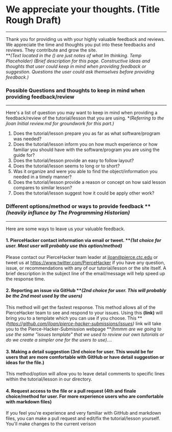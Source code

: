 # We appreciate your thoughts. **(Title Rough Draft)**
---
Thank you for providing us with your highly valuable feedback and reviews.  We appreciate the time and thoughts you put into these feedbacks and reviews.  They contribute and grow the site.  
***(Text located in the () are just notes of what Im thinking. Temp Placeholder)
(Brief description for this page. Constructive Ideas and thoughts that user could keep in mind when providing feedback or suggestion.  Questions the user could ask themselves before providing feedback.)*

### Possible Questions and thoughts to keep in mind when providing feedback/review 
---
Here's a list of question you may want to keep in mind when providing a feedback/review of the tutorial/lesson that you are using. **(Referring to the jloan Initial review.md for groundwork for this part.)*

1.  Does the tutorial/lesson prepare you as far as what software/program was needed?
2.  Does the tutorial/lesson inform you on how much experience or how familiar you should have with the software/program you are using the guide for?
3.  Does the tutorial/lesson provide an easy to follow layout?
4.  Does the tutorial/lesson seems to long or to short?
5.  Was it organize and were you able to find the object/information you needed in a timely manner?
6.  Does the tutorial/lesson provide a reason or concept on how said lesson compares to similar lesson?
7.  Does the tutorial/lesson suggest how it could be apply other work?

### Different options/method or ways to provide feedback ***(heavily influnce by The Programming Historian)*
---
Here are some ways to leave us your valuable feedback. 

#### 1.	PierceHacker contact information via email or tweet. ***(1st choice for user.  Most user will probably use this option/method)*
Please contact our PierceHacker team leader at jloan@pierce.ctc.edu or tweet us at https://www.twitter.com/PierceHacker if you have any question, issue, or recommendations with any of our tutorial/lesson or the site itself.  A brief description in the subject line of the email/message will help speed up the response time.
#### 2.	Reporting an issue via GitHub ***(2nd choice for user.  This will probably be the 2nd most used by the users)*
This method will get the fastest response.  This method allows all of the PierceHacker team to see and respond to your issues.  Using this **(link)** will bring you to a template which you can use if you choose.  This ***(https://github.com/jloan/pierce-hacker-submissions/issues)* link will take you to the Pierce-Hacker-Submission webpage ***(hmmm are we going to use the same "issues template" that we used to review our own tutorials or do we create a simpler one for the users to use)*....
#### 3.	Making a detail suggestion **(3rd choice for user.  This would be for users that are more comfortable with GitHub or have detail suggestion or ideas for the file.)**
This method/option will allow you to leave detail comments to specific lines within the tutorial/lesson in our directory.
#### 4.	Request access to the file or a pull request **(4th and finale choice/method for user.  For more experience users who are comfortable with markdown files)**
If you feel you're experience and very familiar with GitHub and markdown files, you can make a pull request and edit/fix the tutorial/lesson yourself.  You'll make changes to the current verison
